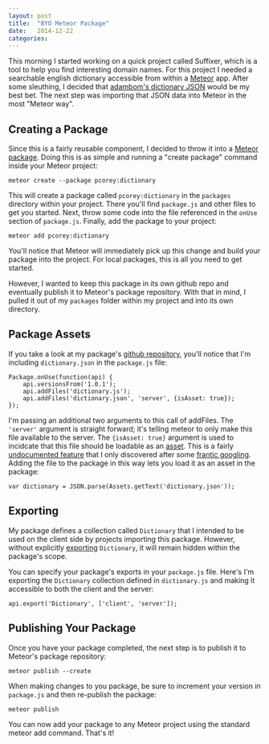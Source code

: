 ```yaml
---
layout: post
title:  "BYO Meteor Package"
date:   2014-12-22
categories:
---
```


This morning I started working on a quick project called Suffixer, which is a tool to help you find interesting domain names. For this project I needed a searchable english dictionary accessible from within a [Meteor](https://www.meteor.com/) app. After some sleuthing, I decided that [adambom's dictionary JSON](https://github.com/adambom/dictionary) would be my best bet. The next step was importing that JSON data into Meteor in the most "Meteor way".

## Creating a Package

Since this is a fairly reusable component, I decided to throw it into a [Meteor package](http://docs.meteor.com/#/full/packagejs). Doing this is as simple and running a "create package" command inside your Meteor project:

<pre><code class="language-bash">meteor create --package pcorey:dictionary
</code></pre>

This will create a package called <code class="language-*">pcorey:dictionary</code> in the <code class="language-*">packages</code> directory within your project. There you'll find <code class="language-*">package.js</code> and other files to get you started. Next, throw some code into the file referenced in the <code class="language-*">onUse</code> section of <code class="language-*">package.js</code>. Finally, add the package to your project:

<pre><code class="language-bash">meteor add pcorey:dictionary
</code></pre>

You'll notice that Meteor will immediately pick up this change and build your package into the project. For local packages, this is all you need to get started.

However, I wanted to keep this package in its own github repo and eventually publish it to Meteor's package repository. With that in mind, I  pulled it out of my <code class="language-*">packages</code> folder within my project and into its own directory.

## Package Assets

If you take a look at my package's [github repository](https://github.com/pcorey/meteor-dictionary), you'll notice that I'm including <code class="language-*">dictionary.json</code> in the <code class="language-*">package.js</code> file:

<pre><code class="language-javascript">Package.onUse(function(api) {
    api.versionsFrom('1.0.1');
    api.addFiles('dictionary.js');
    api.addFiles('dictionary.json', 'server', {isAsset: true});
});
</code></pre>

I'm passing an additional two arguments to this call of addFiles. The <code class="language-*">'server'</code> argument is straight forward; it's telling meteor to only make this file available to the server. The <code class="language-*">{isAsset: true}</code> argument is used to incidcate that this file should be loadable as an [asset](http://docs.meteor.com/#/full/assets). This is a fairly [undocumented feature](http://docs.meteor.com/#/full/pack_addFiles) that I only discovered after some [frantic googling](https://github.com/meteor/meteor/issues/1259). Adding the file to the package in this way lets you load it as an asset in the package:

<pre><code class="language-javascript">var dictionary = JSON.parse(Assets.getText('dictionary.json'));
</code></pre>

## Exporting

My package defines a collection called <code class="language-*">Dictionary</code> that I intended to be used on the client side by projects importing this package. However, without explicitly [exporting](http://docs.meteor.com/#/full/pack_export) <code class="language-*">Dictionary</code>, it will remain hidden within the package's scope.

You can specify your package's exports in your <code class="language-*">package.js</code> file. Here's I'm exporting the <code class="language-*">Dictionary</code> collection defined in <code class="language-*">dictionary.js</code> and making it accessible to both the client and the server:

<pre><code class="language-javascript">api.export('Dictionary', ['client', 'server']);
</code></pre>

## Publishing Your Package

Once you have your package completed, the next step is to publish it to Meteor's package repository:

<pre><code class="language-bash">meteor publish --create
</code></pre>

When making changes to you package, be sure to increment your version in <code class="language-*">package.js</code> and then re-publish the package:

<pre><code class="language-bash">meteor publish
</code></pre>

You can now add your package to any Meteor project using the standard meteor add command. That's it!

